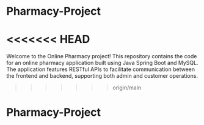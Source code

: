 # Pharmacy-Project
<<<<<<< HEAD
=======
Welcome to the Online Pharmacy project! This repository contains the code for an online pharmacy application built using Java Spring Boot and MySQL. The application features RESTful APIs to facilitate communication between the frontend and backend, supporting both admin and customer operations.
>>>>>>> origin/main
# Pharmacy-Project
